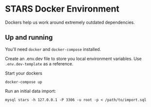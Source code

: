 # STARS Docker Environment

Dockers help us work around extremely outdated dependencies.

## Up and running

You'll need `docker` and `docker-compose` installed.

Create an .env.dev file to store you local environment variables. Use `.env.dev-template` as a reference.

Start your dockers

```
docker-compose up
```

Run an initial data import:

```
mysql stars -h 127.0.0.1 -P 3306 -u root -p < /path/to/import.sql
```
